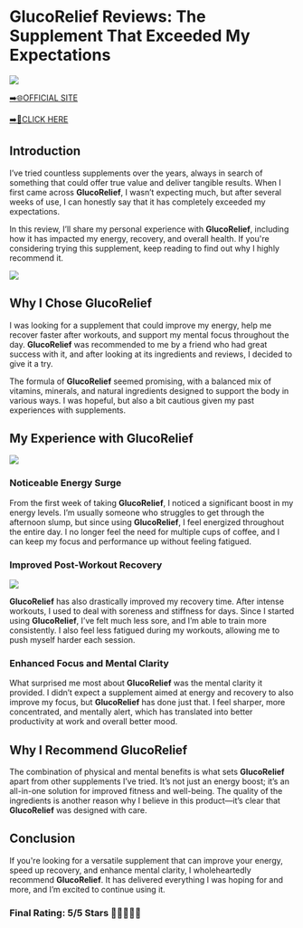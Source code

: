 # **GlucoRelief Reviews**: The Supplement That Exceeded My Expectations

[![](https://static.vecteezy.com/system/resources/thumbnails/019/896/014/small/buy-now-gradient-button-with-cart-symbol-buy-now-illustration-png.png)](https://edetoop.top/lander/sugarpreland-1/glucorelief.html) 

[➡️🌐OFFICIAL SITE](https://edetoop.top/lander/sugarpreland-1/glucorelief.html) 

[➡️🔗CLICK HERE](https://edetoop.top/lander/sugarpreland-1/glucorelief.html) 


## Introduction

I’ve tried countless supplements over the years, always in search of something that could offer true value and deliver tangible results. When I first came across **GlucoRelief**, I wasn’t expecting much, but after several weeks of use, I can honestly say that it has completely exceeded my expectations.

In this review, I’ll share my personal experience with **GlucoRelief**, including how it has impacted my energy, recovery, and overall health. If you're considering trying this supplement, keep reading to find out why I highly recommend it.

[![](https://wallpapers.com/images/hd/red-order-now-button-udg4jcj4arvn8b0n-2.png)](https://edetoop.top/lander/sugarpreland-1/glucorelief.html)  

## Why I Chose **GlucoRelief**

I was looking for a supplement that could improve my energy, help me recover faster after workouts, and support my mental focus throughout the day. **GlucoRelief** was recommended to me by a friend who had great success with it, and after looking at its ingredients and reviews, I decided to give it a try.

The formula of **GlucoRelief** seemed promising, with a balanced mix of vitamins, minerals, and natural ingredients designed to support the body in various ways. I was hopeful, but also a bit cautious given my past experiences with supplements.

## My Experience with **GlucoRelief**

[![](https://static.vecteezy.com/system/resources/thumbnails/019/896/014/small/buy-now-gradient-button-with-cart-symbol-buy-now-illustration-png.png)](https://edetoop.top/lander/sugarpreland-1/glucorelief.html)

### Noticeable Energy Surge

From the first week of taking **GlucoRelief**, I noticed a significant boost in my energy levels. I’m usually someone who struggles to get through the afternoon slump, but since using **GlucoRelief**, I feel energized throughout the entire day. I no longer feel the need for multiple cups of coffee, and I can keep my focus and performance up without feeling fatigued.

### Improved Post-Workout Recovery

[![](https://wallpapers.com/images/hd/red-order-now-button-udg4jcj4arvn8b0n-2.png)](https://edetoop.top/lander/sugarpreland-1/glucorelief.html)  

**GlucoRelief** has also drastically improved my recovery time. After intense workouts, I used to deal with soreness and stiffness for days. Since I started using **GlucoRelief**, I’ve felt much less sore, and I’m able to train more consistently. I also feel less fatigued during my workouts, allowing me to push myself harder each session.

### Enhanced Focus and Mental Clarity

What surprised me most about **GlucoRelief** was the mental clarity it provided. I didn’t expect a supplement aimed at energy and recovery to also improve my focus, but **GlucoRelief** has done just that. I feel sharper, more concentrated, and mentally alert, which has translated into better productivity at work and overall better mood.

## Why I Recommend **GlucoRelief**

The combination of physical and mental benefits is what sets **GlucoRelief** apart from other supplements I’ve tried. It’s not just an energy boost; it’s an all-in-one solution for improved fitness and well-being. The quality of the ingredients is another reason why I believe in this product—it’s clear that **GlucoRelief** was designed with care.

## Conclusion

If you're looking for a versatile supplement that can improve your energy, speed up recovery, and enhance mental clarity, I wholeheartedly recommend **GlucoRelief**. It has delivered everything I was hoping for and more, and I’m excited to continue using it.

### Final Rating: 5/5 Stars 🌟🌟🌟🌟🌟
